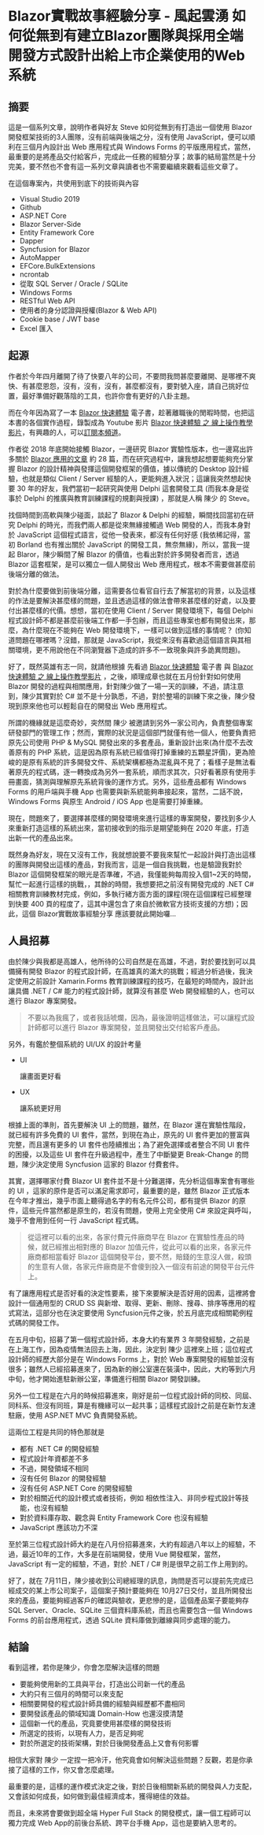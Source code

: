# Blazor實戰故事經驗分享 - 風起雲湧 如何從無到有建立Blazor團隊與採用全端開發方式設計出給上市企業使用的Web系統

## 摘要

這是一個系列文章，說明作者與好友 Steve 如何從無到有打造出一個使用 Blazor 開發框架技術的3人團隊，沒有前端與後端之分，沒有使用 JavaScript，便可以順利在三個月內設計出 Web 應用程式與 Windows Forms 的平版應用程式，當然，最重要的是將產品交付給客戶，完成此一任務的經驗分享；故事的結局當然是十分完美，要不然也不會有這一系列文章與讀者也不需要繼續來觀看這些文章了。

在這個專案內，共使用到底下的技術與內容 

* Visual Studio 2019
* Github
* ASP.NET Core
* Blazor Server-Side
* Entity Framework Core
* Dapper
* Syncfusion for Blazor
* AutoMapper
* EFCore.BulkExtensions
* ncrontab
* 從取 SQL Server / Oracle / SQLite
* Windows Forms
* RESTful Web API
* 使用者的身分認證與授權(Blazor & Web API)
* Cookie base / JWT base
* Excel 匯入

## 起源

作者於今年四月離開了待了快要八年的公司，不要問我問甚麼要離開、是哪裡不爽快、有甚麼恩怨，沒有，沒有，沒有，甚麼都沒有，要對號入座，請自己挑好位置，最好準備好觀落陰的工具，也許你會有更好的八卦主題。

而在今年因為寫了一本 [Blazor 快速體驗](https://leanpub.com/Blazor-Quick-Overview) 電子書，趁著離職後的閒暇時間，也把這本書的各個實作過程，錄製成為 Youtube 影片 [Blazor 快速體驗 之 線上操作教學影片](https://www.youtube.com/watch?v=SfXJf7Q3dg4&list=PLUHhEA6x1LH-MTqXJTNElSPkYFTMFHvsi)，有興趣的人，可以[訂閱本頻道](https://www.youtube.com/channel/UCowlBYQMT3O6whJwNHkFGVA?view_as=subscriber)。

作者從 2018 年底開始接觸 Blazor，一邊研究 Blazor 實驗性版本，也一邊寫出許多關於 [Blazor 應用的文章](https://csharpkh.blogspot.com/search/label/Blazor) 約 28 篇，而在研究過程中，讓我想起想要能夠充分掌握 Blazor 的設計精神與發揮這個開發框架的價值，據以傳統的 Desktop 設計經驗，也就是類似 Client / Server 經驗的人，更能夠進入狀況；這讓我突然想起快要 30 年的好友，我們當初一起研究與使用 Delphi 這套開發工具 (而我本身是從事於 Delphi 的推廣與教育訓練課程的規劃與授課) ，那就是人稱 陳少 的 Steve。

找個時間到高軟與陳少碰面，談起了 Blazor & Delphi 的經驗，瞬間找回當初在研究 Delphi 的時光，而我們兩人都是從來無緣接觸過 Web 開發的人，而我本身對於 JavaScript 這個程式語言，從他一發表來，都沒有任何好感 (我依稀記得，當初 Borland 也有推出關於 JavaScript 的開發工具，無奈無緣)，所以，當我一提起 Blaror，陳少瞬間了解 Blazor 的價值，也看出對於許多開發者而言，透過 Blazor 這套框架，是可以獨立一個人開發出 Web 應用程式，根本不需要做甚麼前後端分離的做法。

對於為什麼要做到前後端分離，這需要各位看官自行去了解當初的背景，以及這樣的作法是要解決甚麼樣的問題，並且透過這樣的做法會帶來甚麼樣的好處，以及要付出甚麼樣的代價。想想，當初在使用 Client / Server 開發環境下，每個 Delphi 程式設計師不都是甚麼前後端工作都一手包辦，而且這些專案也都有開發出來，那麼，為什麼現在不能夠在 Web 開發環境下，一樣可以做到這樣的事情呢？ (你知道問題在哪裡嗎？沒錯，那就是 JavaScript，我從來沒有喜歡過這個語言與其相關環境，更不用說他在不同瀏覽器下造成的許多不一致現象與許多詭異問題)。

好了，既然英雄有志一同，就請他根據 先看過 [Blazor 快速體驗](https://leanpub.com/Blazor-Quick-Overview) 電子書 與 [Blazor 快速體驗 之 線上操作教學影片](https://www.youtube.com/watch?v=SfXJf7Q3dg4&list=PLUHhEA6x1LH-MTqXJTNElSPkYFTMFHvsi) ，之後，順理成章也就在五月份針對如何使用 Blazor 開發的過程與相關應用，針對陳少做了一場一天的訓練，不過，請注意到，陳少其實對於 C# 並不是十分孰悉，不過，對於整場的訓練下來之後，陳少發現到原來他也可以輕鬆自在的開發出 Web 應用程式。

所謂的機緣就是這麼奇妙，突然間 陳少 被邀請到另外一家公司內，負責整個專案研發部門的管理工作；然而，實際的狀況是這個部門就僅有他一個人，他要負責把原先公司使用 PHP & MySQL 開發出來的多套產品，重新設計出來(為什麼不去改善原有的 PHP 系統，這是因為原有系統已經值得打掉重練的五顆星評價)，更為險峻的是原有系統的許多開發文件、系統架構都極為混亂與不見了；看樣子是無法看著原先的程式碼，逐一轉換成為另外一套系統，順而求其次，只好看著原有使用手冊畫面，猜測與理解原先系統背後的運作方式。另外，這些產品都有 Windows Forms 的用戶端與手機 App 也需要與新系統能夠串接起來，當然，二話不說， Windows Forms 與原生 Android / iOS App 也是需要打掉重練。

現在，問題來了，要選擇甚麼樣的開發環境來進行這樣的專案開發，要找到多少人來重新打造這樣的系統出來，當初接收到的指示是期望能夠在 2020 年底，打造出新一代的產品出來。

既然身為好友，現在又沒有工作，我就想說要不要我來幫忙一起設計與打造出這樣的團隊與開發出這樣的產品，對我而言，這是一個自我挑戰，也是驗證我對於 Blazor 這個開發框架的眼光是否準確，不過，我僅能夠每周投入個1~2天的時間，幫忙一起進行這樣的挑戰，，其餘的時間，我想要把之前沒有開發完成的 .NET C# 相關教育訓練教材完成，例如，多執行緒方面方面的課程(現在這個課程已經整理到快要 400 頁的程度了，這其中還包含了來自於微軟官方技術支援的方想)；因此，這個 Blazor實戰故事經驗分享 應該要就此開始囉...

## 人員招募

由於陳少與我都是高雄人，他所待的公司自然是在高雄，不過，對於要找到可以具備擁有開發 Blazor 的程式設計師，在高雄真的滿大的挑戰；經過分析過後，我決定使用之前設計 Xamarin.Forms 教育訓練課程的技巧，在最短的時間內，設計出讓具備 .NET / C# 能力的程式設計師，就算沒有甚麼 Web 開發經驗的人，也可以進行 Blazor 專案開發。

>不要以為我瘋了，或者我話唬爛，因為，最後證明這樣做法，可以讓程式設計師都可以進行 Blazor 專案開發，並且開發出交付給客戶產品。

另外，有鑑於整個系統的 UI/UX 的設計考量

* UI
  
  讓畫面更好看

* UX

  讓系統更好用

根據上面的準則，首先要解決 UI 上的問題，雖然，在 Blazor 還在實驗性階段，就已經有許多免費的 UI 套件，當然，到現在為止，原先的 UI 套件更加的豐富與完整，而且還有更多的 UI 套件也陸續推出；為了避免選擇或者整合不同 UI 套件的困擾，以及這些 UI 套件在升級過程中，產生了中斷變更 Break-Change 的問題，陳少決定使用 Syncfusion 這家的 Blazor 付費套件。

其實，選擇哪家付費 Blazor UI 套件並不是十分難選擇，先分析這個專案會有哪些的 UI ，這家的原件是否可以滿足需求即可，最重要的是，雖然 Blazor 正式版本在今年才推出，幾乎市面上聽得過名字的有名元件公司，都有提供 Blazor 的原件，這些元件當然都是原生的，若沒有問題，使用上完全使用 C# 來設定與呼叫，幾乎不會用到任何一行 JavaScript 程式碼。

>從這裡可以看的出來，各家付費元件廠商早在 Blazor 在實驗性產品的時候，就已經推出相對應的 Blazor 加值元件，從此可以看的出來，各家元件廠商都相當看好 Blazor 這個開發平台，要不然，賠錢的生意沒人做，殺頭的生意有人做，各家元件廠商是不會傻到投入一個沒有前途的開發平台元件上。

有了讓應用程式是否好看的決定性要素，接下來要解決是否好用的因素，這裡將會設計一個通用型的 CRUD SS 與新增、取得、更新、刪除、搜尋、排序等應用的程式寫法，這部分也在決定要使用 Syncfusion元件之後，於五月底完成相關範例程式碼的開發工作。

在五月中旬，招募了第一個程式設計師，本身大約有業界 3 年開發經驗，之前是在上海工作，因為疫情無法回去上海，因此，決定到 陳少 這裡來上班；這位程式設計師的經歷大部分是在 Windows Forms 上，對於 Web 專案開發的經驗並沒有很多；雖然人已經招募進來了，因為新的辦公室還在裝潢中，因此，大約等到六月中旬，他才開始進駐新辦公室，準備進行相關 Blazor 開發訓練。

另外一位工程是在六月的時候招募進來，剛好是前一位程式設計師的同校、同屆、同科系、但沒有同班，算是有機緣可以一起共事；這樣程式設計之前是在新竹友達駐廠，使用 ASP.NET MVC 負責開發系統。

這兩位工程是共同的特色那就是

* 都有 .NET C# 的開發經驗
* 程式設計年資都差不多
* 不過，開發領域不相同
* 沒有任何 Blazor 的開發經驗
* 沒有任何 ASP.NET Core 的開發經驗
* 對於相關近代的設計模式或者技術，例如 相依性注入、非同步程式設計等技能，也沒有經驗
* 對於資料庫存取、觀念與 Entity Framework Core 也沒有經驗
* JavaScript 應該功力不深

至於第三位程式設計師大約是在八月份招募進來，大約有超過八年以上的經驗，不過，最近10年的工作，大多是在前端開發，使用 Vue 開發框架，當然，JavaScript 有一定的經驗，不過，對於 .NET / C# 則是很早之前工作上用到的。

好了，就在 7月11日，陳少接收到公司總經理的訊息，詢問是否可以提前先完成已經成交的某上市公司案子，這個案子預計要能夠在 10月27日交付，並且所開發出來的產品，要能夠經過客戶的確認與驗收，更悲慘的是，這個產品案子要能夠存 SQL Server、Oracle、SQLite 三個資料庫系統，而且也需要包含一個 Windows Forms 的前台應用程式，透過 SQLite 資料庫做到離線與同步處理的能力。

## 結論

看到這裡，若你是陳少，你會怎麼解決這樣的問題

* 要能夠使用新的工具與平台，打造出公司新一代的產品
* 大約只有三個月的時間可以來支配
* 相關要開發的程式設計師具備的經驗與經歷都不盡相同
* 要開發該產品的領域知識 Domain-How 也還沒摸清楚
* 這個新一代的產品，究竟要使用甚麼樣的開發技術
* 所選定的技術，以現有人力，是否足夠呢
* 對於所選定的技術架構，對於日後開發產品上又會有何影響

相信大家對 陳少 一定捏一把冷汗，他究竟會如何解決這些問題？反觀，若是你承接了這樣的工作，你又會怎麼處理。

最重要的是，這樣的運作模式決定之後，對於日後相關新系統的開發與人力支配，又會該如何成長，如何做到最佳經濟成本，獲得絕佳的效益。

而且，未來將會要做到超全端 Hyper Full Stack 的開發模式，讓一個工程師可以獨力完成 Web App的前後台系統、跨平台手機 App，這也是要納入思考的。




